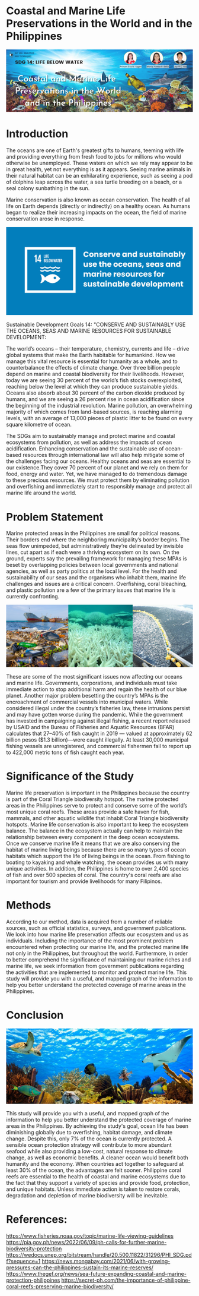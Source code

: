 # Coastal and Marine Life Preservations in the World and in the Philippines

<img src="Header_Title.png" width= "auto" height= "auto">

# Introduction

  The oceans are one of Earth's greatest gifts to humans, teeming with life and providing everything from fresh food to jobs for millions who would otherwise be unemployed. These waters on which we rely may appear to be in great health, yet not everything is as it appears.
Seeing marine animals in their natural habitat can be an exhilarating experience, such as seeing a pod of dolphins leap across the water, a sea turtle breeding on a beach, or a seal colony sunbathing in the sun.

  Marine conservation is also known as ocean conservation. The health of all life on Earth depends (directly or indirectly) on a healthy ocean. As humans began to realize their increasing impacts on the ocean, the field of marine conservation arose in response.

<img src="SDG_14.jpg" width= "auto" height= "auto">

Sustainable Development Goals 14: "CONSERVE AND SUSTAINABLY USE THE OCEANS, SEAS AND MARINE RESOURCES FOR SUSTAINABLE DEVELOPMENT:

  The world’s oceans – their temperature, chemistry, currents and life – drive global systems that make the Earth habitable for humankind. How we manage this vital resource is essential for humanity as a whole, and to counterbalance the effects of climate change. Over three billion people depend on marine and coastal biodiversity for their livelihoods. However, today we are seeing 30 percent of the world’s fish stocks overexploited, reaching below the level at which they can produce sustainable yields. Oceans also absorb about 30 percent of the carbon dioxide produced by humans, and we are seeing a 26 percent rise in ocean acidification since the beginning of the industrial revolution. Marine pollution, an overwhelming majority of which comes from land-based sources, is reaching alarming levels, with an average of 13,000 pieces of plastic litter to be found on every square kilometre of ocean.

  The SDGs aim to sustainably manage and protect marine and coastal ecosystems from pollution, as well as address the impacts of ocean acidification. Enhancing conservation and the sustainable use of ocean-based resources through international law will also help mitigate some of the challenges facing our oceans. Healthy oceans and seas are essential to our existence.They cover 70 percent of our planet and we rely on them for food, energy and water. Yet, we have managed to do tremendous damage to these precious resources. We must protect them by eliminating pollution and overfishing and immediately start to responsibly manage and protect all marine life around the world.

# Problem Statement

  Marine protected areas in the Philippines are small for political reasons. Their borders end where the neighboring municipality’s border begins. The seas flow unimpeded, but administratively they’re delineated by invisible lines, cut apart as if each were a thriving ecosystem on its own. On the ground, experts say the prevailing framework for managing these MPAs is beset by overlapping policies between local governments and national agencies, as well as party politics at the local level. For the health and sustainability of our seas and the organisms who inhabit them, marine life challenges and issues are a critical concern. Overfishing, coral bleaching, and plastic pollution are a few of the primary issues that marine life is currently confronting. 

<img src="problems.png" width= "auto" height= "auto">

  These are some of the most significant issues now affecting our oceans and marine life. Governments, corporations, and individuals must take immediate action to stop additional harm and regain the health of our blue planet. Another major problem besetting the country’s MPAs is the encroachment of commercial vessels into municipal waters. While considered illegal under the country’s fisheries law, these intrusions persist and may have gotten worse during the pandemic. While the government has invested in campaigning against illegal fishing, a recent report released by USAID and the Bureau of Fisheries and Aquatic Resources (BFAR) calculates that 27–40% of fish caught in 2019 — valued at approximately 62 billion pesos ($1.3 billion)—were caught illegally. At least 30,000 municipal fishing vessels are unregistered, and commercial fishermen fail to report up to 422,000 metric tons of fish caught each year.

# Significance of the Study 

  Marine life preservation is important in the Philippines because the country is part of the Coral Triangle biodiversity hotspot. The marine protected areas in the Philippines serve to protect and conserve some of the world’s most unique coral reefs. These areas provide a safe haven for fish, mammals, and other aquatic wildlife that inhabit Coral Triangle biodiversity hotspots. Marine life conservation is also important to keep the ecosystem balance. The balance in the ecosystem actually can help to maintain the relationship between every component in the deep ocean ecosystems. Once we conserve marine life it means that we are also conserving the habitat of marine living beings because there are so many types of ocean habitats which support the life of living beings in the ocean. From fishing to boating to kayaking and whale watching, the ocean provides us with many unique activities. In addition, the Philippines is home to over 2,400 species of fish and over 500 species of coral. The country's coral reefs are also important for tourism and provide livelihoods for many Filipinos.

# Methods

  According to our method, data is acquired from a number of reliable sources, such as official statistics, surveys, and government publications. We look into how marine life preservation affects our ecosystem and us as individuals. Including the importance of the most prominent problem encountered when protecting our marine life, and the protected marine life not only in the Philippines, but throughout the world. Furthermore, in order to better comprehend the significance of maintaining our marine riches and marine life, we seek information from government publications regarding the activities that are implemented to monitor and protect marine life. This study will provide you with a useful, and mapped graph of the information to help you better understand the protected coverage of marine areas in the Philippines.

# Conclusion

<img src="Healthy_marine_Ecosys.jpeg" width= "auto" height= "auto">

  This study will provide you with a useful, and mapped graph of the information to help you better understand the protected coverage of marine areas in the Philippines. By achieving the study's goal, ocean life has been diminishing globally due to overfishing, habitat damage, and climate change. Despite this, only 7% of the ocean is currently protected. A sensible ocean protection strategy will contribute to more abundant seafood while also providing a low-cost, natural response to climate change, as well as economic benefits. A cleaner ocean would benefit both humanity and the economy. When countries act together to safeguard at least 30% of the ocean, the advantages are felt sooner. Philippine coral reefs are essential to the health of coastal and marine ecosystems due to the fact that they support a variety of species and provide food, protection, and unique habitats. Unless immediate action is taken to restore corals, degradation and depletion of marine biodiversity will be inevitable.

# References:

https://www.fisheries.noaa.gov/topic/marine-life-viewing-guidelines 
https://pia.gov.ph/news/2022/06/09/ph-calls-for-further-marine-biodiversity-protection
https://wedocs.unep.org/bitstream/handle/20.500.11822/31296/PHI_SDG.pdf?sequence=1
https://news.mongabay.com/2021/06/with-growing-pressures-can-the-philippines-sustain-its-marine-reserves/
https://www.thegef.org/news/sea-future-expanding-coastal-and-marine-protection-philippines
https://secret-ph.com/the-importance-of-philippine-coral-reefs-preserving-marine-biodiversity/
